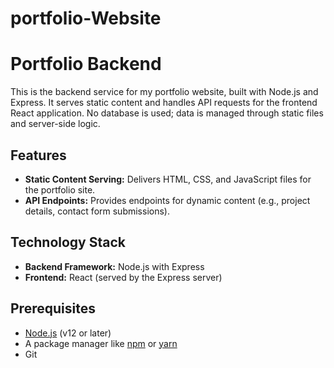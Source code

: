 # portfolio-Website

# Portfolio Backend

This is the backend service for my portfolio website, built with Node.js and Express. It serves static content and handles API requests for the frontend React application. No database is used; data is managed through static files and server-side logic.

## Features

- **Static Content Serving:** Delivers HTML, CSS, and JavaScript files for the portfolio site.
- **API Endpoints:** Provides endpoints for dynamic content (e.g., project details, contact form submissions).

## Technology Stack

- **Backend Framework:** Node.js with Express
- **Frontend:** React (served by the Express server)

## Prerequisites

- [Node.js](https://nodejs.org/en/) (v12 or later)
- A package manager like [npm](https://www.npmjs.com/) or [yarn](https://yarnpkg.com/)
- Git
  
